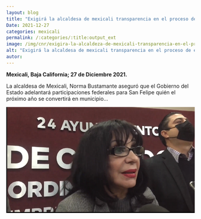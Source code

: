 ```yaml
---
layout: blog
title: "Exigirá la alcaldesa de mexicali transparencia en el proceso de entrega-recepción a san felipe"
Date: 2021-12-27
categories: mexicali
permalink: /:categories/:title:output_ext
image: /img/cnr/exigira-la-alcaldeza-de-mexicali-transparencia-en-el-progreso-de-entrega.png
alt: "Exigirá la alcaldesa de mexicali transparencia en el proceso de entrega-recepción a san felipe"
autor:
---
```


**Mexicali, Baja California; 27 de Diciembre 2021.** 

La alcaldesa de Mexicali, Norma Bustamante aseguró que el Gobierno del Estado adelantará participaciones federales para San Felipe quién el próximo año se convertirá en municipio…

<div id="carouselExampleSlidesOnly" class="carousel slide" data-ride="carousel">
  <div class="carousel-inner">
    <div class="carousel-item active">
       <img class="d-block w-100" src="/img/cnr/exigira-la-alcaldeza-de-mexicali-transparencia-en-el-progreso-de-entrega.png" loading="lazy"  alt="Exigirá la alcaldesa de mexicali transparencia en el proceso de entrega-recepción a san felipe">
    </div>
  </div>
</div>